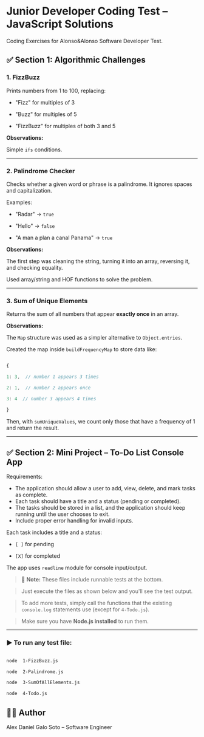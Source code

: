#  Junior Developer Coding Test – JavaScript Solutions

Coding Exercises for Alonso&Alonso Software Developer Test.

  

##  ✅ Section 1: Algorithmic Challenges

  

###  1. FizzBuzz

Prints numbers from 1 to 100, replacing:

- "Fizz" for multiples of 3

- "Buzz" for multiples of 5

- "FizzBuzz" for multiples of both 3 and 5

  

**Observations:**

Simple `ifs` conditions.
  

---

  

###  2. Palindrome Checker

Checks whether a given word or phrase is a palindrome. It ignores spaces and capitalization.

  

Examples:

- "Radar" → `true`

- "Hello" → `false`

- "A man a plan a canal Panama" → `true`

  

**Observations:**

The first step was cleaning the string, turning it into an array, reversing it, and checking equality.

Used array/string and HOF  functions to solve the problem.  

---

  

###  3. Sum of Unique Elements

Returns the sum of all numbers that appear **exactly once** in an array.

  

**Observations:**

The `Map` structure was used as a simpler alternative to `Object.entries`.

Created the map inside `buildFrequencyMap` to store data like:

  

```js

{

1: 3,  // number 1 appears 3 times

2: 1,  // number 2 appears once

3: 4  // number 3 appears 4 times

}

```

  

Then, with `sumUniqueValues`, we count only those that have a frequency of 1 and return the result.

  

---

  

##  ✅ Section 2: Mini Project – To-Do List Console App

  


Requirements:
- The application should allow a user to add, view, delete, and mark tasks as complete.
- Each task should have a title and a status (pending or completed).
- The tasks should be stored in a list, and the application should keep running until the user chooses
to exit.
- Include proper error handling for invalid inputs.

  

Each task includes a title and a status:

-  `[ ]` for pending

-  `[X]` for completed

  

The app uses `readline` module for console input/output.

  

> 🔧 **Note:** These files include runnable tests at the bottom.

> Just execute the files as shown below and you'll see the test output.

> To add more tests, simply call the functions that the existing `console.log` statements use (except for `4-Todo.js`).

> Make sure you have **Node.js installed** to run them.

  

---

  

###  ▶️ To run any test file:

  

```bash

node  1-FizzBuzz.js

node  2-Palindrome.js

node  3-SumOfAllElements.js

node  4-Todo.js

```

## 👨‍💻 Author

Alex Daniel Galo Soto – Software Engineer